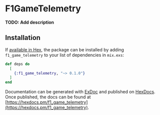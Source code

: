 # F1GameTelemetry

**TODO: Add description**

## Installation

If [available in Hex](https://hex.pm/docs/publish), the package can be installed
by adding `f1_game_telemetry` to your list of dependencies in `mix.exs`:

```elixir
def deps do
  [
    {:f1_game_telemetry, "~> 0.1.0"}
  ]
end
```

Documentation can be generated with [ExDoc](https://github.com/elixir-lang/ex_doc)
and published on [HexDocs](https://hexdocs.pm). Once published, the docs can
be found at [https://hexdocs.pm/f1_game_telemetry](https://hexdocs.pm/f1_game_telemetry).

